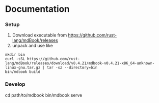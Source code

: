 # Documentation

### Setup

1. Download executable from https://github.com/rust-lang/mdBook/releases
2. unpack and use like
```
mkdir bin
curl -sSL https://github.com/rust-lang/mdBook/releases/download/v0.4.21/mdbook-v0.4.21-x86_64-unknown-linux-gnu.tar.gz | tar -xz --directory=bin
bin/mdbook build 
```

### Develop

cd path/to/mdbook
bin/mdbook serve

